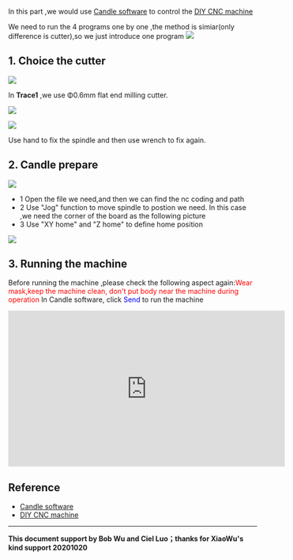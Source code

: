 In this part ,we would use [Candle software](https://github.com/Denvi/Candle) to control the [DIY CNC machine](https://item.taobao.com/item.htm?spm=a230r.1.14.85.736a3286COaS7g&id=605504955634&ns=1&abbucket=18#detail)
 

We need to run the 4 programs one by one ,the method is simiar(only difference is cutter),so we just introduce one program
![](https://gitlab.com/picbed/bed/uploads/184de0ea653a799332afbdf9d5162177/WX20201020-095833_2x.png)


## 1. Choice the cutter


![](https://gitlab.com/picbed/bed/uploads/b7dd4c466a8bfe57e76fddb8ed12abb5/installspindle.png)

In **Trace1** ,we use Φ0.6mm flat end milling cutter.


![](https://gitlab.com/picbed/bed/uploads/25478e2b6f5423d1c1793f071998a966/ezgif.com-optimize.gif)


![](https://gitlab.com/picbed/bed/uploads/d5b8b544d32f3e96cf6490e259a6ce28/ezgif.com-optimize-2.gif)

Use hand to fix the spindle and then use wrench to fix again.


## 2. Candle prepare


![](https://gitlab.com/picbed/bed/uploads/bf7be66a1ac37dc2c67195f4a7ccce1a/candlesetting.png)

* 1 Open the file we need,and then we can find the nc coding and path
* 2 Use "Jog" function to move spindle to postion we need. In this case ,we need the corner of the board as the following picture
* 3 Use "XY home" and "Z home" to define home position

![](https://gitlab.com/picbed/bed/uploads/105f708b5ea631a5c82b7fe801d2b8c5/WechatIMG47.jpeg)



## 3. Running the machine
Before running the machine ,please check the following aspect again:<font color=Red >Wear mask,keep the machine clean, don't put body near  the machine during operation</font>
In Candle software, click <font color=Blue >Send</font> to run the machine



<iframe width="560" height="315" src="https://www.youtube.com/embed/sweTLV0GCKM" frameborder="0" allow="accelerometer; autoplay; clipboard-write; encrypted-media; gyroscope; picture-in-picture" allowfullscreen></iframe>


## Reference
* [Candle software](https://github.com/Denvi/Candle) 
* [DIY CNC machine](https://item.taobao.com/item.htm?spm=a230r.1.14.85.736a3286COaS7g&id=605504955634&ns=1&abbucket=18#detail)
 


*****

**This document support by Bob Wu and Ciel Luo；thanks for XiaoWu's kind support 20201020**